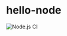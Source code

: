 # hello-node

![Node.js CI](https://github.com/iamvishalkhare/hello-node/workflows/Node.js%20CI/badge.svg?branch=master)
